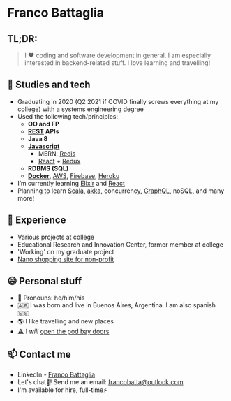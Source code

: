 # Franco Battaglia
## TL;DR:
> I :heart: coding and software development in general. I am especially interested in backend-related stuff. I love learning and travelling!

## :book: Studies and tech
- Graduating in 2020 (Q2 2021 if COVID finally screws everything at my college) with a systems engineering degree
- Used the following tech/principles:
  - **OO and FP**
  - **[REST](https://standards.rest/) APIs**
  - **Java 8**
  - **[Javascript](https://developer.mozilla.org/en-US/docs/Web/JavaScript)**
    - MERN, [Redis](https://redis.io/)
    - [React](https://reactjs.org/) + [Redux](https://react-redux.js.org/)
  - **RDBMS (SQL)**
  - **[Docker](https://www.docker.com/)**, [AWS](https://aws.amazon.com/es/), [Firebase](https://firebase.google.com/), [Heroku](https://www.heroku.com/)
- I’m currently learning [Elixir](https://elixir-lang.org/) and [React](https://reactjs.org/)
- Planning to learn [Scala](https://www.scala-lang.org/), [akka](https://akka.io/), concurrency, [GraphQL](https://graphql.org/), noSQL, and many more!
## :office: Experience
- Various projects at college
- Educational Research and Innovation Center, former member at college
- 'Working' on my graduate project
- [Nano shopping site for non-profit](https://librosoma.web.app)
## 😄 Personal stuff
- :microphone: Pronouns: he/him/his
- :argentina: I was born and live in Buenos Aires, Argentina. I am also spanish :es:
- :earth_americas: I like travelling and new places
- :warning: I _will_ [open the pod bay doors](https://www.youtube.com/watch?v=qDrDUmuUBTo)
## 📫 Contact me
- LinkedIn - [Franco Battaglia](https://www.linkedin.com/in/francobatta/)
- Let's chat💬! Send me an email: francobatta@outlook.com
- I'm available for hire, full-time⚡
